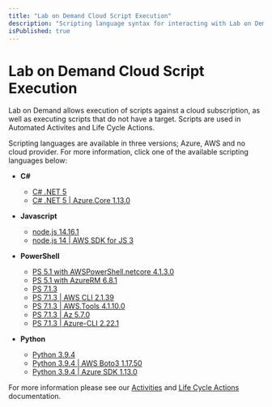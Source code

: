 ```yaml
---
title: "Lab on Demand Cloud Script Execution"
description: "Scripting language syntax for interacting with Lab on Demand and Cloud providers."
isPublished: true
---
```


# Lab on Demand Cloud Script Execution

Lab on Demand allows execution of scripts against a cloud subscription, as well as executing scripts that do not have a target. Scripts are used in Automated Activites and Life Cycle Actions.

Scripting languages are available in three versions; Azure, AWS  and no cloud provider. For more information, click one of the available scripting languages below: 

- **C#**
    - [C# .NET 5](/lod/scripting/Csharp-.NET-5.md) 
    - [C# .NET 5 | Azure.Core 1.13.0](/lod/scripting/Csharp-.NET-5-Azure.-Core-1.13.0.md) 
    
- **Javascript**
    - [node.js 14.16.1](/lod/scripting/Node-js-14-16-1.md)
    - [node.js 14 | AWS SDK for JS 3](/lod/scripting/node-14.16.1_aws-sdk-3.13.1.md) 
- **PowerShell**
    - [PS 5.1 with AWSPowerShell.netcore 4.1.3.0](/lod/scripting/powershell_5.1-awspowershell.netcore_4.1.3.0.md) 
    - [PS 5.1 with AzureRM 6.8.1](/lod/scripting/powershell_5.1-azurerm_6.8.1.md)
    - [PS 7.1.3](/lod/scripting/PS-7.1.3.md) 
    - [PS 7.1.3 | AWS CLI 2.1.39](/lod/scripting/PS-7.1.3-AWS-CLI-2.1.39.md) 
    - [PS 7.1.3 | AWS.Tools 4.1.10.0](/lod/scripting/powershell_7.1.3-aws.tools_4.1.10.0.md)
    - [PS 7.1.3 | Az 5.7.0](/lod/scripting/powershell_7.1.3-azure_az_5.7.0.md)
    - [PS 7.1.3 | Azure-CLI 2.22.1](/lod/scripting/PS-7.1.3-Azure-CLI-2.22.1.md) 
- **Python**
    - [Python 3.9.4](/lod/scripting/Python-3.9.4.md)
    - [Python 3.9.4 | AWS Boto3 1.17.50](/lod/scripting/python_3.9.4-aws_boto3_1.17.50.md)
    - [Python 3.9.4 | Azure SDK 1.13.0](/lod/scripting/python_3.9.4-azure_sdk_1.13.0.md)

For more information please see our [Activities](/activities.md) and [Life Cycle Actions](/life-cycle-actions.md) documentation.
